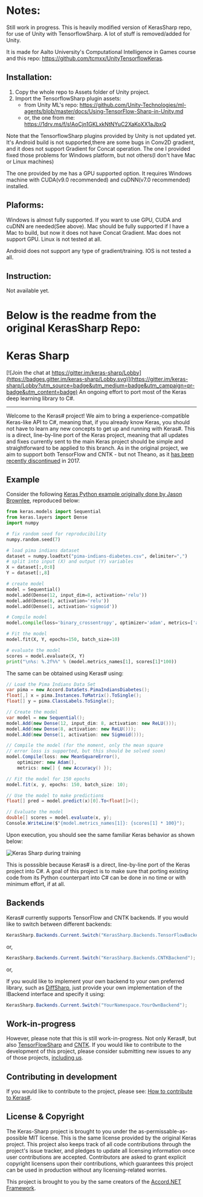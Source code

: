
# Notes:
Still work in progress. This is heavily modified version of KerasSharp repo, for use of Unity with TensorflowSharp. A lot of stuff is removed/added for Unity.

It is made for Aalto University's Computational Intelligence in Games course and this repo: https://github.com/tcmxx/UnityTensorflowKeras.

## Installation:
1. Copy the whole repo to Assets folder of Unity project.
2. Import the TensorflowSharp plugin assets:
    -   from Unity ML's repo: https://github.com/Unity-Technologies/ml-agents/blob/master/docs/Using-TensorFlow-Sharp-in-Unity.md
    -   or, the one from me: https://1drv.ms/f/s!AoCjn1GKLxkNtNYuC2XaKoXX1aJbxQ
    
Note that the TensorflowSharp plugins provided by Unity is not updated yet. It's Android build is not supported,there are some bugs in Conv2D gradient, and it does not support Gradient for Concat operation. The one I provided fixed those problems for Windows platform, but not others(I don't have Mac or Linux machines)

The one provided by me has a GPU supported option. It requires Windows machine with CUDA(v9.0 recommended) and cuDNN(v7.0 recommended) installed. 

## Plaforms:
Windows is almost fully supported. If you want to use GPU, CUDA and cuDNN are needed(See above). Mac should be fully supported if I have a Mac to build, but now it does not have Concat Gradient. Mac does not support GPU. Linux is not tested at all. 

Android does not support any type of gradient/training. IOS is not tested a all.

## Instruction:
Not available yet.


# Below is the readme from the original KerasSharp Repo:
# Keras Sharp

[![Join the chat at https://gitter.im/keras-sharp/Lobby](https://badges.gitter.im/keras-sharp/Lobby.svg)](https://gitter.im/keras-sharp/Lobby?utm_source=badge&utm_medium=badge&utm_campaign=pr-badge&utm_content=badge)
An ongoing effort to port most of the Keras deep learning library to C#.

-----

Welcome to the Keras# project! We aim to bring a experience-compatible Keras-like API to C#, meaning that, if you already know Keras, you should not have to learn any new concepts to get up and running with Keras#. This is a direct, line-by-line port of the Keras project, meaning that all updates and fixes currently sent to the main Keras project should be simple and straightforward to be applied to this branch. As in the original project, we aim to support both TensorFlow and CNTK - but not Theano, as it [has been recently discontinued](https://groups.google.com/d/msg/theano-users/7Poq8BZutbY/rNCIfvAEAwAJ) in 2017.

## Example

Consider the following [Keras Python example originally done by Jason Brownlee](https://machinelearningmastery.com/tutorial-first-neural-network-python-keras/), reproduced below:

```python
from keras.models import Sequential
from keras.layers import Dense
import numpy

# fix random seed for reproducibility
numpy.random.seed(7)

# load pima indians dataset
dataset = numpy.loadtxt("pima-indians-diabetes.csv", delimiter=",")
# split into input (X) and output (Y) variables
X = dataset[:,0:8]
Y = dataset[:,8]

# create model
model = Sequential()
model.add(Dense(12, input_dim=8, activation='relu'))
model.add(Dense(8, activation='relu'))
model.add(Dense(1, activation='sigmoid'))

# Compile model
model.compile(loss='binary_crossentropy', optimizer='adam', metrics=['accuracy'])

# Fit the model
model.fit(X, Y, epochs=150, batch_size=10)

# evaluate the model
scores = model.evaluate(X, Y)
print("\n%s: %.2f%%" % (model.metrics_names[1], scores[1]*100))
```

The same can be obtained using Keras# using:

```csharp
// Load the Pima Indians Data Set
var pima = new Accord.DataSets.PimaIndiansDiabetes();
float[,] x = pima.Instances.ToMatrix().ToSingle();
float[] y = pima.ClassLabels.ToSingle();

// Create the model
var model = new Sequential();
model.Add(new Dense(12, input_dim: 8, activation: new ReLU()));
model.Add(new Dense(8, activation: new ReLU()));
model.Add(new Dense(1, activation: new Sigmoid()));

// Compile the model (for the moment, only the mean square 
// error loss is supported, but this should be solved soon)
model.Compile(loss: new MeanSquareError(), 
    optimizer: new Adam(), 
    metrics: new[] { new Accuracy() });

// Fit the model for 150 epochs
model.fit(x, y, epochs: 150, batch_size: 10);

// Use the model to make predictions
float[] pred = model.predict(x)[0].To<float[]>();

// Evaluate the model
double[] scores = model.evaluate(x, y);
Console.WriteLine($"{model.metrics_names[1]}: {scores[1] * 100}");
```

Upon execution, you should see the same familiar Keras behavior as shown below:

![Keras Sharp during training](https://github.com/cesarsouza/keras-sharp/raw/master/Docs/Wiki/learning.png)

This is posssible because Keras# is a direct, line-by-line port of the Keras project into C#. A goal of this project is to make sure that porting existing code from its Python counterpart into C# can be done in no time or with minimum effort, if at all.

## Backends

Keras# currently supports TensorFlow and CNTK backends. If you would like to switch between different backends:

```csharp
KerasSharp.Backends.Current.Switch("KerasSharp.Backends.TensorFlowBackend");
```
or,
```csharp
KerasSharp.Backends.Current.Switch("KerasSharp.Backends.CNTKBackend");
```
or,

If you would like to implement your own backend to your own preferred library, such as [DiffSharp](https://github.com/DiffSharp/DiffSharp), just provide your own implementation of the IBackend interface and specify it using:
```csharp
KerasSharp.Backends.Current.Switch("YourNamespace.YourOwnBackend");
```

## Work-in-progress

However, please note that this is still work-in-progress. Not only Keras#, but also [TensorFlowSharp](https://github.com/migueldeicaza/TensorFlowSharp) and [CNTK](https://github.com/Microsoft/CNTK). If you would like to contribute to the development of this project, please consider submitting new issues to any of those projects, [including us](https://github.com/cesarsouza/keras-sharp/issues).

## Contributing in development

If you would like to contribute to the project, please see: [How to contribute to Keras#](https://github.com/cesarsouza/keras-sharp/wiki/How-to-contribute-in-development).

## License & Copyright

The Keras-Sharp project is brought to you under the as-permissable-as-possible MIT license. This is the same license provided by the original Keras project. This project also keeps track of all code contributions through the project's issue tracker, and pledges to update all licensing information once user contributions are accepted. Contributors are asked to grant explicit copyright licensens upon their contributions, which guarantees this project can be used in production without any licensing-related worries.

This project is brought to you by the same creators of the [Accord.NET Framework](https://github.com/accord-net/framework).
